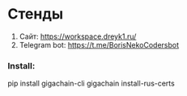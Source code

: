# Стенды

1. Сайт: https://workspace.dreyk1.ru/
2. Telegram bot: https://t.me/BorisNekoCodersbot

### Install:
pip install gigachain-cli
gigachain install-rus-certs